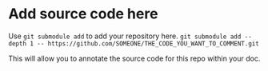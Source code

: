 # Add source code here

Use `git submodule add` to add your repository here.
`git submodule add --depth 1 -- https://github.com/SOMEONE/THE_CODE_YOU_WANT_TO_COMMENT.git`

This will allow you to annotate the source code for this repo within your doc.
